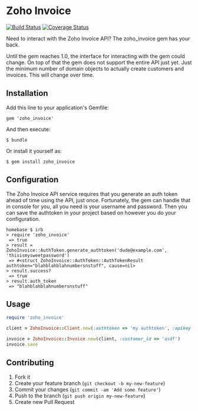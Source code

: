 # Zoho Invoice

[![Build Status](https://travis-ci.org/neovintage/zoho_invoice.png?branch=master)](https://travis-ci.org/neovintage/zoho_invoice)
[![Coverage Status](https://coveralls.io/repos/neovintage/zoho_invoice/badge.png?branch=master)](https://coveralls.io/r/neovintage/zoho_invoice)

Need to interact with the Zoho Invoice API?  The zoho_invoice gem has your back.

Until the gem reaches 1.0, the interface for interacting with the gem could change.  On top of that the gem does not support the entire API just yet.  Just the minimum number of domain objects to actually create customers and invoices.  This will change over time.

## Installation

Add this line to your application's Gemfile:

    gem 'zoho_invoice'

And then execute:

    $ bundle

Or install it yourself as:

    $ gem install zoho_invoice

## Configuration

The Zoho Invoice API service requires that you generate an auth token ahead of time using the API, just once.  Fortunately, the gem can handle that in console for you, all you need is your username and password.
Then you can save the authtoken in your project based on however you do your configuration.

```
homebase $ irb
> require 'zoho_invoice'
 => true
> result = ZohoInvoice::AuthToken.generate_authtoken('dude@example.com', 'thisismysweetpassword')
 => #<struct ZohoInvoice::AuthToken::AuthTokenResult authtoken="blahblahblahnumbersnstuff", cause=nil>
> result.success?
 => true
> result.auth_token
 => "blahblahblahnumbersnstuff"
```

## Usage

```ruby
require 'zoho_invoice'

client = ZohoInvoice::Client.new(:authtoken => 'my authtoken', :apikey => 'my apikey')

invoice = ZohoInvoice::Invoice.new(client, :customer_id => 'asdf')
invoice.save
```

## Contributing

1. Fork it
2. Create your feature branch (`git checkout -b my-new-feature`)
3. Commit your changes (`git commit -am 'Add some feature'`)
4. Push to the branch (`git push origin my-new-feature`)
5. Create new Pull Request
